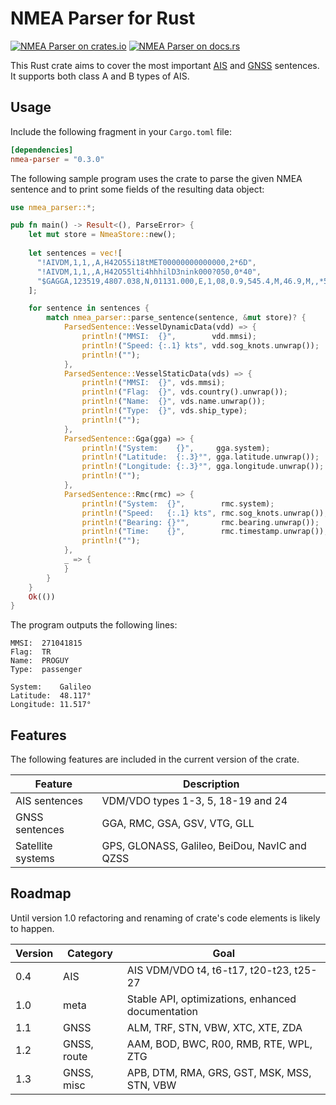 # NMEA Parser for Rust

[![NMEA Parser on crates.io][cratesio-image]][cratesio]
[![NMEA Parser on docs.rs][docsrs-image]][docsrs]

[cratesio-image]: https://img.shields.io/crates/v/nmea-parser.svg
[cratesio]: https://crates.io/crates/nmea-parser
[docsrs-image]: https://docs.rs/nmea-parser/badge.svg
[docsrs]: https://docs.rs/nmea-parser

This Rust crate aims to cover the most important [AIS] and [GNSS] sentences. It 
supports both class A and B types of AIS.

## Usage

Include the following fragment in your `Cargo.toml` file:

```toml
[dependencies]
nmea-parser = "0.3.0"
```

The following sample program uses the crate to parse the given NMEA sentence 
and to print some  fields of the resulting data object:

```rust
use nmea_parser::*;

pub fn main() -> Result<(), ParseError> {
    let mut store = NmeaStore::new();
    
    let sentences = vec![
      "!AIVDM,1,1,,A,H42O55i18tMET00000000000000,2*6D",
      "!AIVDM,1,1,,A,H42O55lti4hhhilD3nink000?050,0*40",
      "$GAGGA,123519,4807.038,N,01131.000,E,1,08,0.9,545.4,M,46.9,M,,*56",
    ];

    for sentence in sentences {    
        match nmea_parser::parse_sentence(sentence, &mut store)? {
            ParsedSentence::VesselDynamicData(vdd) => {
                println!("MMSI:  {}",        vdd.mmsi);
                println!("Speed: {:.1} kts", vdd.sog_knots.unwrap());
                println!("");
            },
            ParsedSentence::VesselStaticData(vds) => {
                println!("MMSI:  {}", vds.mmsi);
                println!("Flag:  {}", vds.country().unwrap());
                println!("Name:  {}", vds.name.unwrap());
                println!("Type:  {}", vds.ship_type);
                println!("");
            },
            ParsedSentence::Gga(gga) => {
                println!("System:    {}",     gga.system);
                println!("Latitude:  {:.3}°", gga.latitude.unwrap());
                println!("Longitude: {:.3}°", gga.longitude.unwrap());
                println!("");
            },
            ParsedSentence::Rmc(rmc) => {
                println!("System:  {}",        rmc.system);
                println!("Speed:   {:.1} kts", rmc.sog_knots.unwrap());
                println!("Bearing: {}°",       rmc.bearing.unwrap());
                println!("Time:    {}",        rmc.timestamp.unwrap());
                println!("");
            },
            _ => {
            }
        }
    }
    Ok(())
}
```

The program outputs the following lines:

```
MMSI:  271041815
Flag:  TR
Name:  PROGUY
Type:  passenger

System:    Galileo
Latitude:  48.117°
Longitude: 11.517°

```

## Features

The following features are included in the current version of the crate.

|Feature          |Description                                                                        |
|-----------------|-----------------------------------------------------------------------------------|
|AIS sentences    |VDM/VDO types 1-3, 5, 18-19 and 24                                                 |
|GNSS sentences   |GGA, RMC, GSA, GSV, VTG, GLL                                                       |
|Satellite systems|GPS, GLONASS, Galileo, BeiDou, NavIC and QZSS                                      | 

## Roadmap

Until version 1.0 refactoring and renaming of crate's code elements is likely to happen.

|Version |Category    |Goal                                                                 |
|--------|------------|---------------------------------------------------------------------|
|0.4     |AIS         |AIS VDM/VDO t4, t6-t17, t20-t23, t25-27                              |
|1.0     |meta        |Stable API, optimizations, enhanced documentation                    |
|1.1     |GNSS        |ALM, TRF, STN, VBW, XTC, XTE, ZDA                                    |
|1.2     |GNSS, route |AAM, BOD, BWC, R00, RMB, RTE, WPL, ZTG                               |
|1.3     |GNSS, misc  |APB, DTM, RMA, GRS, GST, MSK, MSS, STN, VBW                          |

[AIS]: https://en.wikipedia.org/wiki/Automatic_identification_system
[GNSS]: https://en.wikipedia.org/wiki/Satellite_navigation

